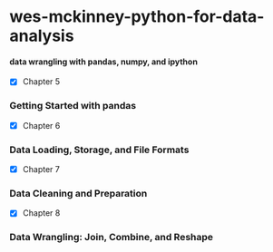 # wes-mckinney-python-for-data-analysis     
#### data wrangling with pandas, numpy, and ipython                   
- [X] Chapter 5
### Getting Started with pandas  
- [X] Chapter 6   
### Data Loading, Storage, and File Formats  
- [X] Chapter 7
### Data Cleaning and Preparation      
- [X] Chapter 8   
### Data Wrangling: Join, Combine, and Reshape
  
 
  
